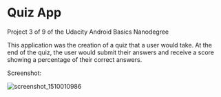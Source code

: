 # Quiz App
Project 3 of 9 of the Udacity Android Basics Nanodegree

This application was the creation of a quiz that a user would take. At the end of the quiz, the user would submit their answers and receive a score showing a percentage of their correct answers. 

Screenshot: 

![screenshot_1510010986](https://user-images.githubusercontent.com/14775517/32755989-e09bd0ce-c8a5-11e7-8d15-8e1b69253057.png)
